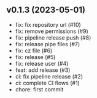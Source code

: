 ## v0.1.3 (2023-05-01)


- fix: fix repository url (#10)
- fix: remove permissions (#9)
- fix: pipeline release push (#8)
- fix: release pipe files (#7)
- fix: cz file (#6)
- fix: release (#5)
- fix: release user (#4)
- feat: add release (#3)
- ci: fix pipeline release (#2)
- ci: complete CI flows (#1)
- chore: first commit
